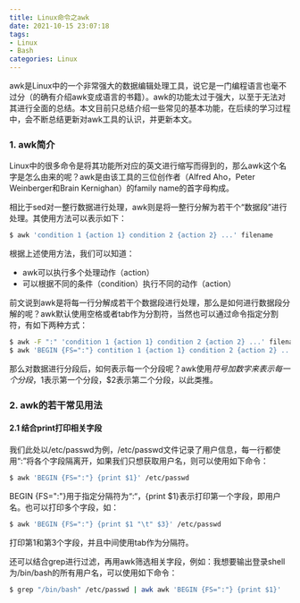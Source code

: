 ```yaml
---
title: Linux命令之awk
date: 2021-10-15 23:07:18
tags:
- Linux
- Bash
categories: Linux
---
```


awk是Linux中的一个非常强大的数据编辑处理工具，说它是一门编程语言也毫不过分（的确有介绍awk变成语言的书籍）。awk的功能太过于强大，以至于无法对其进行全面的总结。本文目前只总结介绍一些常见的基本功能，在后续的学习过程中，会不断总结更新对awk工具的认识，并更新本文。

<!--more-->

### 1. awk简介

Linux中的很多命令是将其功能所对应的英文进行缩写而得到的，那么awk这个名字是怎么由来的呢？awk是由该工具的三位创作者（Alfred Aho，Peter Weinberger和Brain Kernighan）的family name的首字母构成。

相比于sed对一整行数据进行处理，awk则是将一整行分解为若干个“数据段”进行处理。其使用方法可以表示如下：

```bash
$ awk 'condition 1 {action 1} condition 2 {action 2} ...' filename
```

根据上述使用方法，我们可以知道：

- awk可以执行多个处理动作（action）
- 可以根据不同的条件（condition）执行不同的动作（action）

前文说到awk是将每一行分解成若干个数据段进行处理，那么是如何进行数据段分解的呢？awk默认使用空格或者tab作为分割符，当然也可以通过命令指定分割符，有如下两种方式：

```bash
$ awk -F ":" 'condition 1 {action 1} condition 2 {action 2} ...' filename # 使用:作为分隔符，method 1
$ awk 'BEGIN {FS=":"} contition 1 {action 1} condition 2 {action 2} ...' filename # 使用:作为分隔符，method 2
```

那么对数据进行分段后，如何表示每一个分段呢？awk使用$符号加数字来表示每一个分段，$1表示第一个分段，$2表示第二个分段，以此类推。

### 2. awk的若干常见用法

#### 2.1 结合print打印相关字段

我们此处以/etc/passwd为例，/etc/passwd文件记录了用户信息，每一行都使用“:”将各个字段隔离开，如果我们只想获取用户名，则可以使用如下命令：

```bash
$ awk 'BEGIN {FS=":"} {print $1}' /etc/passwd
```

BEGIN {FS=":"}用于指定分隔符为“:“，{print $1}表示打印第一个字段，即用户名。也可以打印多个字段，如：

```bash
$ awk 'BEGIN {FS=":"} {print $1 "\t" $3}' /etc/passwd
```

打印第1和第3个字段，并且中间使用tab作为分隔符。

还可以结合grep进行过滤，再用awk筛选相关字段，例如：我想要输出登录shell为/bin/bash的所有用户名，可以使用如下命令：

```bash
$ grep "/bin/bash" /etc/passwd | awk awk 'BEGIN {FS=":"} {print $1}'
```

